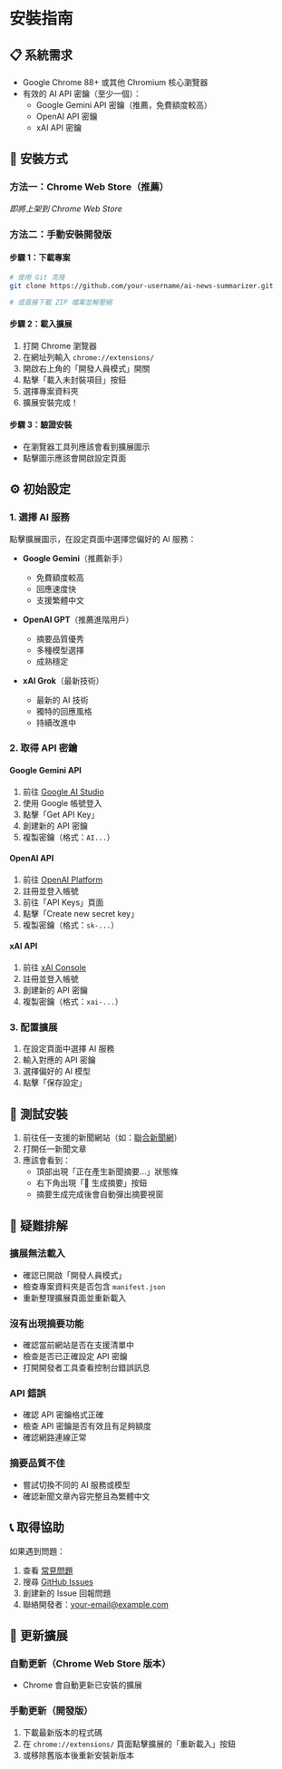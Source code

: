 # 安裝指南

## 📋 系統需求

- Google Chrome 88+ 或其他 Chromium 核心瀏覽器
- 有效的 AI API 密鑰（至少一個）：
  - Google Gemini API 密鑰（推薦，免費額度較高）
  - OpenAI API 密鑰
  - xAI API 密鑰

## 🚀 安裝方式

### 方法一：Chrome Web Store（推薦）
*即將上架到 Chrome Web Store*

### 方法二：手動安裝開發版

#### 步驟 1：下載專案
```bash
# 使用 Git 克隆
git clone https://github.com/your-username/ai-news-summarizer.git

# 或直接下載 ZIP 檔案並解壓縮
```

#### 步驟 2：載入擴展
1. 打開 Chrome 瀏覽器
2. 在網址列輸入 `chrome://extensions/`
3. 開啟右上角的「開發人員模式」開關
4. 點擊「載入未封裝項目」按鈕
5. 選擇專案資料夾
6. 擴展安裝完成！

#### 步驟 3：驗證安裝
- 在瀏覽器工具列應該會看到擴展圖示
- 點擊圖示應該會開啟設定頁面

## ⚙️ 初始設定

### 1. 選擇 AI 服務
點擊擴展圖示，在設定頁面中選擇您偏好的 AI 服務：

- **Google Gemini**（推薦新手）
  - 免費額度較高
  - 回應速度快
  - 支援繁體中文

- **OpenAI GPT**（推薦進階用戶）
  - 摘要品質優秀
  - 多種模型選擇
  - 成熟穩定

- **xAI Grok**（最新技術）
  - 最新的 AI 技術
  - 獨特的回應風格
  - 持續改進中

### 2. 取得 API 密鑰

#### Google Gemini API
1. 前往 [Google AI Studio](https://aistudio.google.com/)
2. 使用 Google 帳號登入
3. 點擊「Get API Key」
4. 創建新的 API 密鑰
5. 複製密鑰（格式：`AI...`）

#### OpenAI API
1. 前往 [OpenAI Platform](https://platform.openai.com/)
2. 註冊並登入帳號
3. 前往「API Keys」頁面
4. 點擊「Create new secret key」
5. 複製密鑰（格式：`sk-...`）

#### xAI API
1. 前往 [xAI Console](https://console.x.ai/)
2. 註冊並登入帳號
3. 創建新的 API 密鑰
4. 複製密鑰（格式：`xai-...`）

### 3. 配置擴展
1. 在設定頁面中選擇 AI 服務
2. 輸入對應的 API 密鑰
3. 選擇偏好的 AI 模型
4. 點擊「保存設定」

## 🧪 測試安裝

1. 前往任一支援的新聞網站（如：[聯合新聞網](https://udn.com)）
2. 打開任一新聞文章
3. 應該會看到：
   - 頂部出現「正在產生新聞摘要...」狀態條
   - 右下角出現「📰 生成摘要」按鈕
   - 摘要生成完成後會自動彈出摘要視窗

## 🔧 疑難排解

### 擴展無法載入
- 確認已開啟「開發人員模式」
- 檢查專案資料夾是否包含 `manifest.json`
- 重新整理擴展頁面並重新載入

### 沒有出現摘要功能
- 確認當前網站是否在支援清單中
- 檢查是否已正確設定 API 密鑰
- 打開開發者工具查看控制台錯誤訊息

### API 錯誤
- 確認 API 密鑰格式正確
- 檢查 API 密鑰是否有效且有足夠額度
- 確認網路連線正常

### 摘要品質不佳
- 嘗試切換不同的 AI 服務或模型
- 確認新聞文章內容完整且為繁體中文

## 📞 取得協助

如果遇到問題：
1. 查看 [常見問題](FAQ.md)
2. 搜尋 [GitHub Issues](../../issues)
3. 創建新的 Issue 回報問題
4. 聯絡開發者：your-email@example.com

## 🔄 更新擴展

### 自動更新（Chrome Web Store 版本）
- Chrome 會自動更新已安裝的擴展

### 手動更新（開發版）
1. 下載最新版本的程式碼
2. 在 `chrome://extensions/` 頁面點擊擴展的「重新載入」按鈕
3. 或移除舊版本後重新安裝新版本